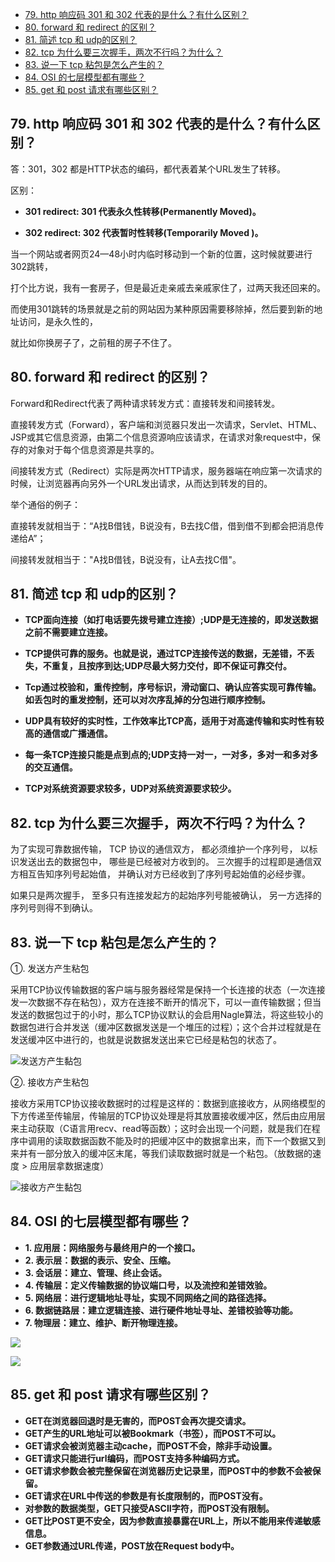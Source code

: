 * [79\. http 响应码 301 和 302 代表的是什么？有什么区别？](#79-http-%E5%93%8D%E5%BA%94%E7%A0%81-301-%E5%92%8C-302-%E4%BB%A3%E8%A1%A8%E7%9A%84%E6%98%AF%E4%BB%80%E4%B9%88%E6%9C%89%E4%BB%80%E4%B9%88%E5%8C%BA%E5%88%AB)
* [80\. forward 和 redirect 的区别？](#80-forward-%E5%92%8C-redirect-%E7%9A%84%E5%8C%BA%E5%88%AB)
* [81\. 简述 tcp 和 udp的区别？](#81-%E7%AE%80%E8%BF%B0-tcp-%E5%92%8C-udp%E7%9A%84%E5%8C%BA%E5%88%AB)
* [82\. tcp 为什么要三次握手，两次不行吗？为什么？](#82-tcp-%E4%B8%BA%E4%BB%80%E4%B9%88%E8%A6%81%E4%B8%89%E6%AC%A1%E6%8F%A1%E6%89%8B%E4%B8%A4%E6%AC%A1%E4%B8%8D%E8%A1%8C%E5%90%97%E4%B8%BA%E4%BB%80%E4%B9%88)
* [83\. 说一下 tcp 粘包是怎么产生的？](#83-%E8%AF%B4%E4%B8%80%E4%B8%8B-tcp-%E7%B2%98%E5%8C%85%E6%98%AF%E6%80%8E%E4%B9%88%E4%BA%A7%E7%94%9F%E7%9A%84)
* [84\. OSI 的七层模型都有哪些？](#84-osi-%E7%9A%84%E4%B8%83%E5%B1%82%E6%A8%A1%E5%9E%8B%E9%83%BD%E6%9C%89%E5%93%AA%E4%BA%9B)
* [85\. get 和 post 请求有哪些区别？](#85-get-%E5%92%8C-post-%E8%AF%B7%E6%B1%82%E6%9C%89%E5%93%AA%E4%BA%9B%E5%8C%BA%E5%88%AB)

## 79. http 响应码 301 和 302 代表的是什么？有什么区别？

答：301，302 都是HTTP状态的编码，都代表着某个URL发生了转移。

区别： 

* **301 redirect: 301 代表永久性转移(Permanently Moved)。**

* **302 redirect: 302 代表暂时性转移(Temporarily Moved )。**

当一个网站或者网页24—48小时内临时移动到一个新的位置，这时候就要进行302跳转，

打个比方说，我有一套房子，但是最近走亲戚去亲戚家住了，过两天我还回来的。

而使用301跳转的场景就是之前的网站因为某种原因需要移除掉，然后要到新的地址访问，是永久性的，

就比如你换房子了，之前租的房子不住了。

## 80. forward 和 redirect 的区别？

Forward和Redirect代表了两种请求转发方式：直接转发和间接转发。

直接转发方式（Forward），客户端和浏览器只发出一次请求，Servlet、HTML、JSP或其它信息资源，由第二个信息资源响应该请求，在请求对象request中，保存的对象对于每个信息资源是共享的。

间接转发方式（Redirect）实际是两次HTTP请求，服务器端在响应第一次请求的时候，让浏览器再向另外一个URL发出请求，从而达到转发的目的。

举个通俗的例子：

直接转发就相当于：“A找B借钱，B说没有，B去找C借，借到借不到都会把消息传递给A”；

间接转发就相当于："A找B借钱，B说没有，让A去找C借"。

## 81. 简述 tcp 和 udp的区别？

* **TCP面向连接（如打电话要先拨号建立连接）;UDP是无连接的，即发送数据之前不需要建立连接。**

* **TCP提供可靠的服务。也就是说，通过TCP连接传送的数据，无差错，不丢失，不重复，且按序到达;UDP尽最大努力交付，即不保证可靠交付。**

* **Tcp通过校验和，重传控制，序号标识，滑动窗口、确认应答实现可靠传输。如丢包时的重发控制，还可以对次序乱掉的分包进行顺序控制。**

* **UDP具有较好的实时性，工作效率比TCP高，适用于对高速传输和实时性有较高的通信或广播通信。**

* **每一条TCP连接只能是点到点的;UDP支持一对一，一对多，多对一和多对多的交互通信。**

* **TCP对系统资源要求较多，UDP对系统资源要求较少。**

## 82. tcp 为什么要三次握手，两次不行吗？为什么？

为了实现可靠数据传输， TCP 协议的通信双方， 都必须维护一个序列号， 以标识发送出去的数据包中， 哪些是已经被对方收到的。 三次握手的过程即是通信双方相互告知序列号起始值， 并确认对方已经收到了序列号起始值的必经步骤。

如果只是两次握手， 至多只有连接发起方的起始序列号能被确认， 另一方选择的序列号则得不到确认。

## 83. 说一下 tcp 粘包是怎么产生的？

①. 发送方产生粘包

采用TCP协议传输数据的客户端与服务器经常是保持一个长连接的状态（一次连接发一次数据不存在粘包），双方在连接不断开的情况下，可以一直传输数据；但当发送的数据包过于的小时，那么TCP协议默认的会启用Nagle算法，将这些较小的数据包进行合并发送（缓冲区数据发送是一个堆压的过程）；这个合并过程就是在发送缓冲区中进行的，也就是说数据发送出来它已经是粘包的状态了。

![发送方产生黏包](question/发送方产生黏包.PNG)

②. 接收方产生粘包

接收方采用TCP协议接收数据时的过程是这样的：数据到底接收方，从网络模型的下方传递至传输层，传输层的TCP协议处理是将其放置接收缓冲区，然后由应用层来主动获取（C语言用recv、read等函数）；这时会出现一个问题，就是我们在程序中调用的读取数据函数不能及时的把缓冲区中的数据拿出来，而下一个数据又到来并有一部分放入的缓冲区末尾，等我们读取数据时就是一个粘包。（放数据的速度 > 应用层拿数据速度） 

![接收方产生黏包](question/接收方产生黏包.PNG)

## 84. OSI 的七层模型都有哪些？

* **1. 应用层：网络服务与最终用户的一个接口。**
* **2. 表示层：数据的表示、安全、压缩。**
* **3. 会话层：建立、管理、终止会话。**
* **4. 传输层：定义传输数据的协议端口号，以及流控和差错效验。**
* **5. 网络层：进行逻辑地址寻址，实现不同网络之间的路径选择。**
* **6. 数据链路层：建立逻辑连接、进行硬件地址寻址、差错校验等功能。**
* **7. 物理层：建立、维护、断开物理连接。** 

![](question\osi七层模型.gif)

![](question\七层对应四层模型.png)

## 85. get 和 post 请求有哪些区别？

* **GET在浏览器回退时是无害的，而POST会再次提交请求。**
* **GET产生的URL地址可以被Bookmark（书签），而POST不可以。**
* **GET请求会被浏览器主动cache，而POST不会，除非手动设置。**
* **GET请求只能进行url编码，而POST支持多种编码方式。**
* **GET请求参数会被完整保留在浏览器历史记录里，而POST中的参数不会被保留。**
* **GET请求在URL中传送的参数是有长度限制的，而POST没有。**
* **对参数的数据类型，GET只接受ASCII字符，而POST没有限制。**
* **GET比POST更不安全，因为参数直接暴露在URL上，所以不能用来传递敏感信息。**
* **GET参数通过URL传递，POST放在Request body中。**

